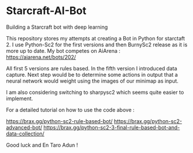 # Starcraft-AI-Bot
Building a Starcraft bot with deep learning

This repository stores my attempts at creating a Bot in Python for starctaft 2. I use Python-Sc2 for the first versions and then BurnySc2 release as it is more up to date. My bot competes on AiArena : https://aiarena.net/bots/202/ 

All first 5 versions are rules based. In the fifth version I introduced data capture. Next step would be to determine some actions in output that a neural network would weight using the images of our minimap as input. 

I am also considering switching to sharpysc2 which seems quite easier to implement. 

For a detailed tutorial on how to use the code above : 

https://brax.gg/python-sc2-rule-based-bot/
https://brax.gg/python-sc2-advanced-bot/
https://brax.gg/python-sc2-3-final-rule-based-bot-and-data-collection/

Good luck and En Taro Adun ! 

